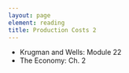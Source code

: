 ```yaml
---
layout: page
element: reading
title: Production Costs 2
---
```


* Krugman and Wells: Module 22
* The Economy: Ch. 2
